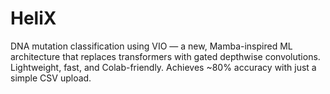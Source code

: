# HeliX
DNA mutation classification using VIO — a new, Mamba-inspired ML architecture that replaces transformers with gated depthwise convolutions. Lightweight, fast, and Colab-friendly. Achieves ~80% accuracy with just a simple CSV upload.
